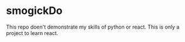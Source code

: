 # smogickDo
This repo doen't demonstrate my skills of python or react. This is only a project to learn react.
